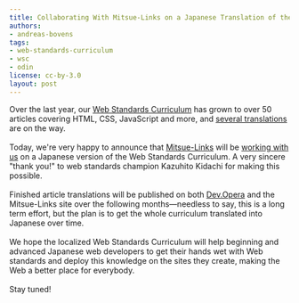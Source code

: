 ```yaml
---
title: Collaborating With Mitsue-Links on a Japanese Translation of the Web Standards Curriculum
authors:
- andreas-bovens
tags:
- web-standards-curriculum
- wsc
- odin
license: cc-by-3.0
layout: post
---
```

Over the last year, our <a href="http://www.opera.com/company/education/curriculum/">Web Standards Curriculum</a> has grown to over 50 articles covering HTML, CSS, JavaScript and more, and <a href="http://dev.opera.com/articles/view/web-standards-curriculum-translations/">several translations</a> are on the way. <br/><br/>Today, we&#39;re very happy to announce that <a href="http://www.mitsue.co.jp/">Mitsue-Links</a> will be <a href="http://standards.mitsue.co.jp/archives/001405.html">working with us</a> on a Japanese version of the Web Standards Curriculum. A very sincere &quot;thank you!&quot; to web standards champion Kazuhito Kidachi for making this possible. <br/><br/>Finished article translations will be published on both <a href="http://dev.opera.com/">Dev.Opera</a> and the Mitsue-Links site over the following months—needless to say, this is a long term effort, but the plan is to get the whole curriculum translated into Japanese over time.<br/><br/>We hope the localized Web Standards Curriculum will help beginning and advanced Japanese web developers to get their hands wet with Web standards and deploy this knowledge on the sites they create, making the Web a better place for everybody. <br/><br/>Stay tuned!
